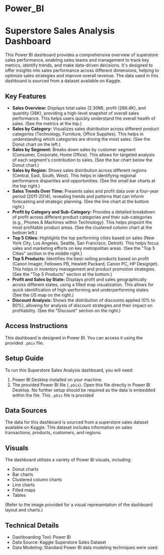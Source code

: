# Power_BI
# Superstore Sales Analysis Dashboard

This Power BI dashboard provides a comprehensive overview of superstore sales performance, enabling sales teams and management to track key metrics, identify trends, and make data-driven decisions. It's designed to offer insights into sales performance across different dimensions, helping to optimize sales strategies and improve overall revenue. The data used in this dashboard is sourced from a dataset available on Kaggle.

## Key Features

*   **Sales Overview:** Displays total sales (2.30M), profit (286.4K), and quantity (38K), providing a high-level snapshot of overall sales performance. This helps users quickly understand the overall health of sales. (See the metrics at the top.)
*   **Sales by Category:** Visualizes sales distribution across different product categories (Technology, Furniture, Office Supplies). This helps in understanding which categories are driving the most sales. (See the Donut chart on the left.)
*   **Sales by Segment:** Breaks down sales by customer segment (Consumer, Corporate, Home Office). This allows for targeted analysis of each segment's contribution to sales. (See the bar chart below the Donut chart.)
*   **Sales by Region:** Shows sales distribution across different regions (Central, East, South, West). This helps in identifying regional performance disparities and opportunities. (See the small bar charts at the top right.)
*   **Sales Trends Over Time:** Presents sales and profit data over a four-year period (2011-2014), revealing trends and patterns that can inform forecasting and strategic planning. (See the line chart at the bottom right.)
*   **Profit by Category and Sub-Category:** Provides a detailed breakdown of profit across different product categories and their sub-categories (e.g., Phones & Machines within Technology). This helps pinpoint the most profitable product areas. (See the clustered column chart at the bottom left.)
*   **Top 5 Cities:** Highlights the top performing cities based on sales (New York City, Los Angeles, Seattle, San Francisco, Detroit). This helps focus sales and marketing efforts on key metropolitan areas. (See the "Top 5 Cities" section in the middle right.)
*   **Top 5 Products:** Identifies the best-selling products based on profit (Canon Imager, Fellowes PB, Hewlett Packard, Canon PC, HP Designjet). This helps in inventory management and product promotion strategies. (See the "Top 5 Products" section at the bottom.)
*   **Profit and Sales by State:** Displays profit and sales geographically across different states, using a filled map visualization. This allows for quick identification of high-performing and underperforming states. (See the US map on the right.)
*   **Discount Analysis:** Shows the distribution of discounts applied (0% to 80%), allowing for analysis of discount strategies and their impact on profitability. (See the "Discount" section on the right.)

## Access Instructions

This dashboard is designed in Power BI.  You can access it using the provided `.pbix` file.

## Setup Guide 

To run this Superstore Sales Analysis dashboard, you will need:

1.  Power BI Desktop installed on your machine.
2.  The provided Power BI file (`.pbix`). Open this file directly in Power BI Desktop.  No further setup should be required as the data is embedded within the file.  This `.pbix` file is provided 

## Data Sources

The data for this dashboard is sourced from a superstore sales dataset available on Kaggle.  This dataset includes information on sales transactions, products, customers, and regions.  

## Visuals

The dashboard utilizes a variety of Power BI visuals, including:

*   Donut charts
*   Bar charts
*   Clustered column charts
*   Line charts
*   Filled maps
*   Tables

(Refer to the image provided for a visual representation of the dashboard layout and charts.)


## Technical Details

*   Dashboarding Tool: Power BI
*   Data Source: Kaggle Superstore Sales Dataset
*   Data Modeling: Standard Power BI data modeling techniques were used.
  

